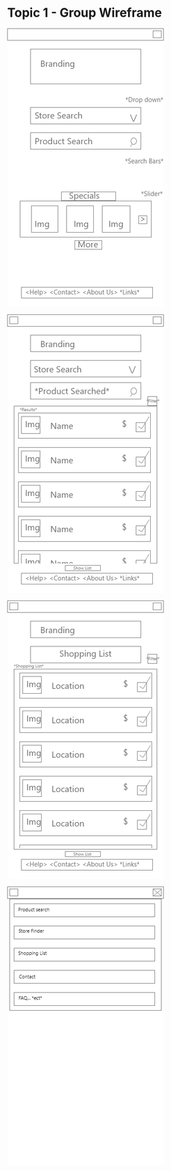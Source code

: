 # Topic 1 - Group Wireframe

![Landing Page](.gitbook/assets/landing-page.png)

![Search Page](.gitbook/assets/search-page.png)

![Shopping list page](.gitbook/assets/shopping-list-page.png)

![Drop down menu](.gitbook/assets/drop-down-menu.png)

